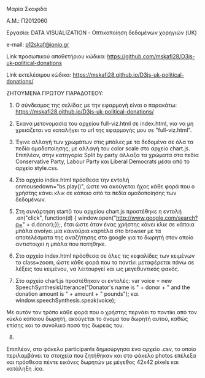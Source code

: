 Μαρία Σκαφιδά

Α.Μ.: Π2012060

Εργασία: DATA VISUALIZATION - Οπτικοποίηση δεδομένων χορηγιών (UK)

e-mail: p12skaf@ionio.gr

Link προσωπικού αποθετήριου κώδικα: https://github.com/mskafi28/D3js-uk-political-donations

Link εκτελέσιμου κώδικα: https://mskafi28.github.io/D3js-uk-political-donations/


ΖΗΤΟΥΜΕΝΑ ΠΡΩΤΟΥ ΠΑΡΑΔΟΤΕΟΥ:

1) Ο σύνδεσμος της σελίδας με την εφαρμογή είναι ο παρακάτω: https://mskafi28.github.io/D3js-uk-political-donations/

2) Έκανα μετονομασία του αρχείου full-viz.html σε index.html, για να μη χρειάζεται να καταλήγει το url της εφαρμογής μου σε "full-viz.html".

3) Έγινε αλλαγή των χρωμάτων στις μπάλες με τα δεδομένα σε όλα τα πεδία ομαδοποίησης, με αλλαγή του color scale στο αρχείο chart.js. Επιπλέον, στην κατηγορία Split by party άλλαξα τα χρώματα στα πεδία Conservative Party, Labour Party και Liberal Democrats μέσα από το αρχείο style.css.

4) Στο αρχείο index.html πρόσθεσα την εντολή onmousedown="bs.play()", ώστε να ακούγεται ήχος κάθε φορά που ο χρήστης κάνει κλικ σε κάποιο από τα πεδία ομαδοποίησης των δεδομένων.

5) Στη συνάρτηση start() του αρχείου chart.js προστέθηκε η εντολή .on("click", function(d) { window.open("http://www.google.com/search?q=" + d.donor);});, έτσι ώστε όταν ένας χρήστης κάνει κλικ σε κάποια μπάλα ανοίγει μία καινούρια καρτέλα στο browser με τα αποτελέσματα της αναζήτησης στο google για το δωρητή στον οποίο αντιστοιχεί η μπάλα που πατήθηκε.

6) Στο αρχείο index.html πρόσθεσα σε όλες τις κεφαλίδες των κειμένων το class=zoom, ώστε κάθε φορά που το ποντίκι μεταφέρεται πάνω σε λέξεις του κειμένου, να λειτουργεί και ως μεγεθυντικός φακός. 

7) Στο αρχείο chart.js προστέθηκαν οι εντολές:
    var voice = new SpeechSynthesisUtterance("Donator's name is " + donor + " and the donation amount is " + amount + " pounds");
 και 
	  window.speechSynthesis.speak(voice);
    
 Με αυτόν τον τρόπο κάθε φορά που ο χρήστης περνάει το ποντίκι από τον κύκλο κάποιου δωρητή, ακούγεται το όνομα του δωρητή αυτού, καθώς επίσης και το συνολικό ποσό της δωρεάς του.
 
8)

Επιπλέον, στο φάκελο participants δημιούργησα ένα αρχείο .csv, το οποίο περιλαμβάνει τα στοιχεία που ζητήθηκαν και στο φάκελο photos επέλεξα και πρόσθεσα πέντε εικόνες δωρητών με μέγεθος 42x42 pixels και κατάληξη .ico.

